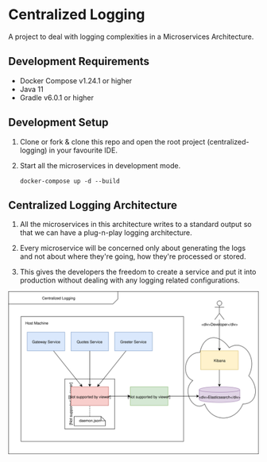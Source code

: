 # Centralized Logging

A project to deal with logging complexities in a Microservices Architecture.

## Development Requirements

- Docker Compose v1.24.1 or higher
- Java 11
- Gradle v6.0.1 or higher

## Development Setup

1. Clone or fork & clone this repo and open the root project (centralized-logging) in your favourite IDE.

2. Start all the microservices in development mode.

    ```shell
    docker-compose up -d --build
    ```

## Centralized Logging Architecture

1. All the microservices in this architecture writes to a standard output so that we can have a plug-n-play logging architecture.

2. Every microservice will be concerned only about generating the logs and not about where they're going, how they're processed or stored.

3. This gives the developers the freedom to create a service and put it into production without dealing with any logging related configurations.

![](images/centralized-logging-architecture.svg)